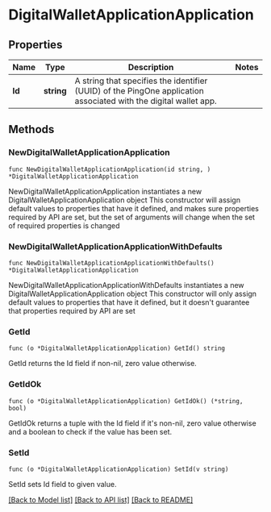 # DigitalWalletApplicationApplication

## Properties

Name | Type | Description | Notes
------------ | ------------- | ------------- | -------------
**Id** | **string** | A string that specifies the identifier (UUID) of the PingOne application associated with the digital wallet app. | 

## Methods

### NewDigitalWalletApplicationApplication

`func NewDigitalWalletApplicationApplication(id string, ) *DigitalWalletApplicationApplication`

NewDigitalWalletApplicationApplication instantiates a new DigitalWalletApplicationApplication object
This constructor will assign default values to properties that have it defined,
and makes sure properties required by API are set, but the set of arguments
will change when the set of required properties is changed

### NewDigitalWalletApplicationApplicationWithDefaults

`func NewDigitalWalletApplicationApplicationWithDefaults() *DigitalWalletApplicationApplication`

NewDigitalWalletApplicationApplicationWithDefaults instantiates a new DigitalWalletApplicationApplication object
This constructor will only assign default values to properties that have it defined,
but it doesn't guarantee that properties required by API are set

### GetId

`func (o *DigitalWalletApplicationApplication) GetId() string`

GetId returns the Id field if non-nil, zero value otherwise.

### GetIdOk

`func (o *DigitalWalletApplicationApplication) GetIdOk() (*string, bool)`

GetIdOk returns a tuple with the Id field if it's non-nil, zero value otherwise
and a boolean to check if the value has been set.

### SetId

`func (o *DigitalWalletApplicationApplication) SetId(v string)`

SetId sets Id field to given value.



[[Back to Model list]](../README.md#documentation-for-models) [[Back to API list]](../README.md#documentation-for-api-endpoints) [[Back to README]](../README.md)


